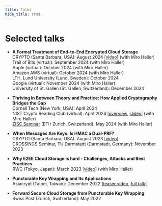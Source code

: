 ```yaml
---
title: Talks
hide_title: true
---
```


# Selected talks
- **A Formal Treatment of End-to-End Encrypted Cloud Storage**  
CRYPTO (Santa Barbara, USA): August 2024 [[video](https://youtu.be/epiON1Kjr8o?feature=shared&t=1109)] (with Miro Haller)  
Trail of Bits (virtual): September 2024 (with Miro Haller)  
Apple (virtual): October 2024 (with Miro Haller)  
Amazon AWS (virtual): October 2024 (with Miro Haller)  
LTH, Lund University (Lund, Sweden): October 2024  
Google (virtual): November 2024 (with Miro Haller)  
University of St. Gallen (St. Gallen, Switzerland): December 2024  

- **Thriving in Between Theory and Practice: How Applied Cryptography Bridges the Gap**  
Cornell Tech (New York, USA): April 2024  
NIST Crypto Reading Club (virtual): April 2024 [[overview](https://csrc.nist.gov/presentations/2024/crclub-2024-04-03), [slides](https://csrc.nist.gov/csrc/media/presentations/2024/crclub-2024-04-03/images-media/crypto-club-20240404-Matilda-and-Miro--Gap-Theory-Practice-Crypto--slides.pdf)] (with Miro Haller)  
[ZISC  Seminar](https://zisc.ethz.ch/event/thriving-in-between-theory-and-practice-how-applied-cryptography-bridges-the-gap/) (ETH Zurich, Switzerland): May 2024 (with Miro Haller)


- **When Messages Are Keys: Is HMAC a Dual-PRF?**  
CRYPTO (Santa Barbara, USA): August 2023 [[video](https://youtu.be/ncfEyayk2vs?t=150)]  
CROSSINGS Seminar, TU Darmstadt (Darmstadt, Germany): November 2023

- **Why E2EE Cloud Storage is hard - Challenges, Attacks and Best Practices**  
RWC (Tokyo, Japan): March 2023 [[video](https://youtu.be/9uIpmz2GAew?feature=shared&t=1951)] (with Miro Haller)

- **Puncturable Key Wrapping and Its Applications**    
Asiacrypt (Taipei, Taiwan): December 2022 [[teaser video](https://www.youtube.com/watch?v=yh45UpVQjYA), [full talk](https://youtu.be/mhcNpO2vjuQ?feature=shared&t=2162)]

- **Forward Secure Cloud Storage from Puncturable Key Wrapping**  
Swiss Post (Zurich, Switzerland): May 2022
